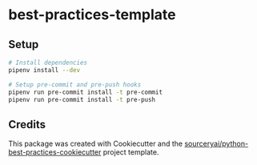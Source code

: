 # best-practices-template

## Setup
```sh
# Install dependencies
pipenv install --dev

# Setup pre-commit and pre-push hooks
pipenv run pre-commit install -t pre-commit
pipenv run pre-commit install -t pre-push
```

## Credits
This package was created with Cookiecutter and the [sourceryai/python-best-practices-cookiecutter](https://github.com/sourceryai/python-best-practices-cookiecutter) project template.
